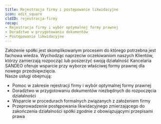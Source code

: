 ```yaml
---
title: Rejestracja firmy i postępowanie likwidacyjne
icon: edit_square
cldID: rejestracja-firmy
recap:
- Rejestracja firmy i wybór optymalnej formy prawnej
- Doradztwo w przygotowaniu dokumentów
- Postępowanie likwidacyjne
---
```

Założenie spółki jest skomplikowanym procesem do którego potrzebna jest fachowa wiedza. Wychodząc naprzeciw oczekiwaniom naszych Klientów, którzy zamierzają rozpocząć lub poszerzyć swoją działalność Kancelaria SANDEO oferuje wsparcie przy wyborze właściwej formy prawnej dla nowego przedsięwzięcia.  
Nasze usługi obejmują:

- Pomoc w zakresie rejestracji firmy i wybór optymalnej formy prawnej
- Doradztwo w przygotowaniu dokumentów niezbędnych do rozpoczęcia działalności
- Wsparcie w procedurach formalnych związanych z założeniem firmy
- Przeprowadzenie postępowania likwidacyjnego zmierzającego do zakończenia działalności spółki zgodnie z obowiązującymi przepisami prawa